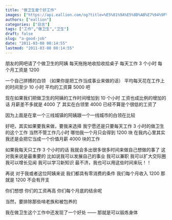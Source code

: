 ```yaml
---
title: "做卫生是个好工作"
images: ["https://api.eallion.com/og?title=%E5%81%9A%E5%8D%AB%E7%94%9F%E6%98%AF%E4%B8%AA%E5%A5%BD%E5%B7%A5%E4%BD%9C"]
authors: ["eallion"]
categories: ["日志"]
tags: ["工作","做卫生","卫生"]
draft: false
slug: "a-good-job"
date: "2011-03-08 08:14:55"
lastmod: "2011-03-08 08:14:55"
---
```


朋友的网吧请了个做卫生的阿姨
每天拖拖地收拾收拾桌子
每天工作 3 个小时
每个月工资是 1200

一个自己拼搏的白领
（如果你是把工作当成事业来做的话）
平均每天花在工作上的时间至少 10 小时
平均的工资算 5000 吧

现在如果我们把做卫生的阿姨的工作时间增加到 10 个小时
工资也成比例的增加的话
月薪差不多就是 4000 了
其实在白领里 4000 已经不算是个很低的工资了

因为上面是在拿一个三线城镇的阿姨跟一个一线城市的白领在比较

好吧，其实如果要我来做，要我来选择
我宁愿还是只要每天工作 3 小时的做卫生的这个工作
当然不管工作几小时
哪怕我一个月只会得到 1200 块
在我内心里其实我还是会把它当成一个价值月薪 4000 块的工作

如果我每天只工作 3 个小时的话
我就会多出很多很多时间来做自己想做的事了
这对我来说是最重要的
比如说我可以发展自己的事业
我可以兼职
我可以扩大交际圈
我可以增长见闻
我可以学习新知识
最不济，我也可以用这些时间来玩！！

再说
对于我或者这位阿姨来说
我们都具有零消费的条件
我们每个月收入 1200 那就是 1200
不会有开支

你们想想
你们的工资再高
你们每个月底的结余呢

当然，要排除那些啃老族和被包养的

我在做卫生这个工作中还发现了一个好处
—— 那就是可以锻炼身体
